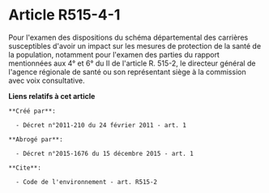 # Article R515-4-1

Pour l'examen des dispositions du schéma départemental des carrières susceptibles d'avoir un impact sur les mesures de
protection de la santé de la population, notamment pour l'examen des parties du rapport mentionnées aux 4° et 6° du II de
l'article R. 515-2, le directeur général de l'agence régionale de santé ou son représentant siège à la commission avec voix
consultative.

**Liens relatifs à cet article**

	**Créé par**:

	  - Décret n°2011-210 du 24 février 2011 - art. 1

	**Abrogé par**:

	  - Décret n°2015-1676 du 15 décembre 2015 - art. 1

	**Cite**:

	  - Code de l'environnement - art. R515-2
